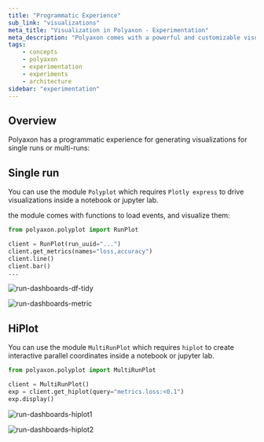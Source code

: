 ```yaml
---
title: "Programmatic Experience"
sub_link: "visualizations"
meta_title: "Visualization in Polyaxon - Experimentation"
meta_description: "Polyaxon comes with a powerful and customizable visualization system for driving visualization in the dashboard or programmatically."
tags:
    - concepts
    - polyaxon
    - experimentation
    - experiments
    - architecture
sidebar: "experimentation"
---
```


## Overview

Polyaxon has a programmatic experience for generating visualizations for single runs or multi-runs:

## Single run

You can use the module `Polyplot` which requires `Plotly express` to drive visualizations inside a notebook or jupyter lab.

the module comes with functions to load events, and visualize them:

```python
from polyaxon.polyplot import RunPlot

client = RunPlot(run_uuid="...")
client.get_metrics(names="loss,accuracy")
client.line()
client.bar()
...
```

![run-dashboards-df-tidy](../../../../content/images/dashboard/runs/programmatic-plotly-tidy.png)

![run-dashboards-metric](../../../../content/images/dashboard/runs/programmatic-plotly-metric.png)

## HiPlot

You can use the module `MultiRunPlot` which requires `hiplot` to create interactive parallel coordinates inside a notebook or jupyter lab.


```python
from polyaxon.polyplot import MultiRunPlot

client = MultiRunPlot()
exp = client.get_hiplot(query="metrics.loss:<0.1")
exp.display()
```

![run-dashboards-hiplot1](../../../../content/images/dashboard/runs/programmatic-hiplot1.png)

![run-dashboards-hiplot2](../../../../content/images/dashboard/runs/programmatic-hiplot2.png)
